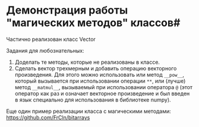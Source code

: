 # Демонстрация работы "магических методов" классов#

Частично реализован класс Vector

Задания для любознательных:
1. Доделать те методы, которые не реализованы в классе.
2. Сделать вектор трехмерным и добавить операцию векторного произведения. Для этого можно использовать или метод `__pow__`, который вызывается при использовании операции `**`, или (лучше) метод `__matmul__`, вызываемый при использовании оператора `@` (этот оператор как раз и означает векторное произведение и был введен в язык специально для использования в библиотеке numpy).

Еще один пример реализации класса с магическими методами: https://github.com/FrCln/bitarrays
